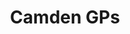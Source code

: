 ---
layout: post
title:  "Camden GPs"
category: post
type: headline
siteurl: http://gps.camdenccg.nhs.uk
image: assets/img/ccg.jpg
---